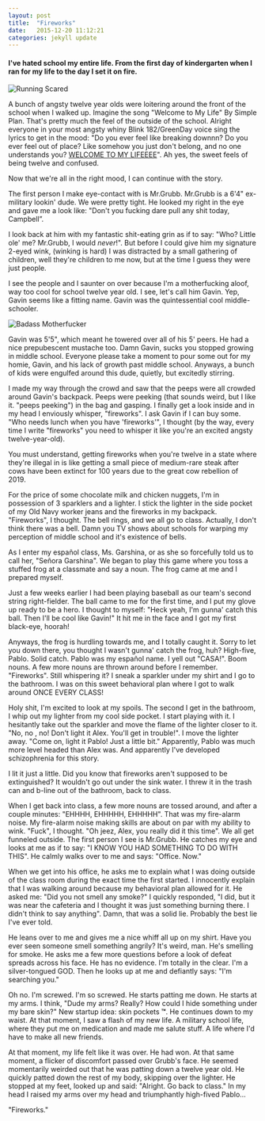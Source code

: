 ```yaml
---
layout: post
title:  "Fireworks"
date:   2015-12-20 11:12:21
categories: jekyll update
---
```


#### **I've hated school my entire life.  From the first day of kindergarten when I ran for my life to the day I set it on fire.**



![Running Scared](http://alexcampbell.co/images/homeAlone.gif)

A bunch of angsty twelve year olds were loitering around the front of the school when I walked up. Imagine the song "Welcome to My Life" By Simple Plan.  That's pretty much the feel of the outside of the school.  Alright everyone in your most angsty whiny Blink 182/GreenDay voice sing the lyrics to get in the mood:  "Do you ever feel like breaking downnn?  Do you ever feel out of place? Like somehow you just don't belong, and no one understands you?  [WELCOME TO MY LIFEEEE](https://www.youtube.com/watch?v=r0U0AlLVqpk)".  Ah yes, the sweet feels of being twelve and confused.


Now that we're all in the right mood, I can continue with the story.


The first person I make eye-contact with is Mr.Grubb.  Mr.Grubb is a 6'4" ex-military lookin' dude. We were pretty tight.  He looked my right in the eye and gave me a look like: "Don't you fucking dare pull any shit today, Campbell”.

 I look back at him with my fantastic shit-eating grin as if to say: "Who?  Little ole' me?  Mr.Grubb, I would *never*!".  But before I could give him my signature 2-eyed wink, (winking is hard) I was distracted by a small gathering of children, well they're children to me now, but at the time I guess they were just people.


I see the people and I saunter on over because I'm a motherfucking aloof, way too cool for school twelve year old.  I see, let's call him Gavin.  Yep, Gavin seems like a fitting name.  Gavin was the quintessential cool middle-schooler.

![Badass Motherfucker](http://alexcampbell.co/images/badMotherFucker.jpg)

Gavin was  5'5", which meant he towered over all of his 5' peers. He had a nice prepubescent mustache too.  Damn Gavin, sucks you stopped growing in middle school.  Everyone please take a moment to pour some out for my homie, Gavin, and his lack of growth past middle school.  Anyways, a bunch of kids were engulfed around this dude, quietly, but excitedly stirring.


I made my way through the crowd and saw that the peeps were all crowded around Gavin's backpack.  Peeps were peeking (that sounds weird, but I like it.  "peeps peeking") in the bag and gasping.  I finally get a look inside and in my head I enviously whisper, "fireworks".  I ask Gavin if I can buy some.  "Who needs lunch when you have 'fireworks'", I thought (by the way, every time I write "fireworks" you need to whisper it like you're an excited angsty twelve-year-old).


You must understand, getting fireworks when you're twelve in a state where they're illegal in is like getting a small piece of medium-rare steak after cows have been extinct for 100 years due to the great cow rebellion of 2019.


For the price of some chocolate milk and chicken nuggets, I'm in possession of 3 sparklers and a lighter.  I stick the lighter in the side pocket of my Old Navy worker jeans and the fireworks in my backpack.  "Fireworks", I thought. The bell rings, and we all go to class.  Actually, I don't think there was a bell.  Damn you TV shows about schools for warping my perception of middle school and it's existence of bells.



As I enter my español class, Ms. Garshina, or as she so forcefully told us to call her, "Señora Garshina".  We began to play this game where you toss a stuffed frog at a classmate and say a noun.  The frog came at me and I prepared myself.


Just a few weeks earlier I had been playing baseball as our team's second string right-fielder. The ball came to me for the first time, and I put my glove up ready to be a hero.  I thought to myself: "Heck yeah, I'm gunna' catch this ball.  Then I'll be cool like Gavin!" It hit me in the face and I got my first black-eye, hoorah!


Anyways, the frog is hurdling towards me, and I totally caught it. Sorry to let you down there, you thought I wasn't gunna' catch the frog, huh? High-five, Pablo. Solid catch. Pablo was my español name.  I yell out "CASA!".  Boom nouns.  A few more nouns are thrown around before I remember.  "Fireworks".  Still whispering it?  I sneak a sparkler under my shirt and I go to the bathroom.  I was on this sweet behavioral plan where I got to walk around ONCE EVERY CLASS!



Holy shit, I'm excited to look at my spoils.  The second I get in the bathroom, I whip out my lighter from my cool side pocket.  I start playing with it.  I hesitantly take out the sparkler and move the flame of the lighter closer to it.  "No, no , no! Don't light it Alex.  You'll get in trouble!".  I move the lighter away.  "Come on, light it Pablo!  Just a little bit."  Apparently, Pablo was much more level headed than Alex was. And apparently I've developed schizophrenia for this story.


I lit it just a little.  Did you know that fireworks aren't supposed to be extinguished?  It wouldn't go out under the sink water. I threw it in the trash can and b-line out of the bathroom, back to class.


 When I get back into class, a few more nouns are tossed around, and after a couple minutes: "EHHHH, EHHHHH, EHHHHH". That was my fire-alarm noise.  My fire-alarm noise making skills are about on par with my ability to wink.  "Fuck", I thought.  "Oh jeez, Alex, you really did it this time".  We all get funneled outside.  The first person I see is Mr.Grubb.  He catches my eye and looks at me as if to say: "I KNOW YOU HAD SOMETHING TO DO WITH THIS".  He calmly walks over to me and says: "Office. Now."


When we get into his office, he asks me to explain what I was doing outside of the class room during the exact time the first started.  I innocently explain that I was walking around because my behavioral plan allowed for it.  He asked me: "Did you not smell any smoke?"  I quickly responded, "I did, but it was near the cafeteria and I thought it was just something burning there. I didn't think to say anything".  Damn, that was a solid lie.  Probably the best lie I've ever told.


He leans over to me and gives me a nice whiff all up on my shirt. Have you ever seen someone smell something angrily? It's weird, man. He's smelling for smoke.  He asks me a few more questions before a look of defeat spreads across his face.  He has no evidence.  I'm totally in the clear.  I'm a silver-tongued GOD. Then he looks up at me and defiantly says: "I'm searching you."


Oh no.  I'm screwed.  I'm so screwed.  He starts patting me down.  He starts at my arms.  I think, "Dude my arms?  Really?  How could I hide something under my bare skin?" New startup idea: skin pockets **™**.  He continues down to my waist.  At that moment, I saw a flash of my new life.  A military school life, where they put me on medication and made me salute stuff.  A life where I'd have to make all new friends.


At that moment, my life felt like it was over.  He had won.  At that same moment, a flicker of discomfort passed over Grubb's face.  He seemed momentarily weirded out that he was patting down a twelve year old.  He quickly patted down the rest of my body, skipping over the lighter.  He stopped at my feet, looked up and said: "Alright.  Go back to class." In my head I raised my arms over my head and triumphantly high-fived Pablo...


"Fireworks."